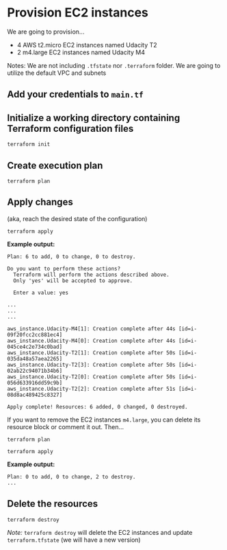 # Provision EC2 instances

We are going to provision...
* 4 AWS t2.micro EC2 instances named Udacity T2
* 2 m4.large EC2 instances named Udacity M4

Notes:
We are not including `.tfstate` nor `.terraform` folder.
We are going to utilize the default VPC and subnets

## Add your credentials to `main.tf`

## Initialize a working directory containing Terraform configuration files

```shell
terraform init
```

## Create execution plan

```shell
terraform plan
```
## Apply changes 
(aka, reach the desired state of the configuration)

```shell
terraform apply
```

**Example output:**
```shell
Plan: 6 to add, 0 to change, 0 to destroy.

Do you want to perform these actions?
  Terraform will perform the actions described above.
  Only 'yes' will be accepted to approve.

  Enter a value: yes

...
...
...

aws_instance.Udacity-M4[1]: Creation complete after 44s [id=i-09f20fcc2cc881ec4]
aws_instance.Udacity-M4[0]: Creation complete after 44s [id=i-045ce4c2e734c0bad]
aws_instance.Udacity-T2[1]: Creation complete after 50s [id=i-035da48a57aea2265]
aws_instance.Udacity-T2[3]: Creation complete after 50s [id=i-02ab22c94071b34b6]
aws_instance.Udacity-T2[0]: Creation complete after 50s [id=i-056d633916dd59c9b]
aws_instance.Udacity-T2[2]: Creation complete after 51s [id=i-08d8ac489425c8327]

Apply complete! Resources: 6 added, 0 changed, 0 destroyed.
```

If you want to remove the EC2 instances `m4.large`, you can delete its resource block or comment it out.
Then...
```shell
terraform plan

terraform apply
```

**Example output:**
```
Plan: 0 to add, 0 to change, 2 to destroy.
...
```

## Delete the resources

```shell
terraform destroy
```

*Note:* `terraform destroy` will delete the EC2 instances and update `terraform.tfstate` (we will have a new version)